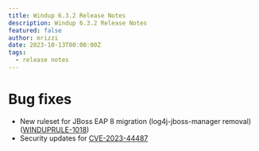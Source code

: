 ```yaml
---
title: Windup 6.3.2 Release Notes
description: Windup 6.3.2 Release Notes
featured: false
author: mrizzi
date: 2023-10-13T00:00:00Z
tags:
  - release notes
---
```


# Bug fixes

- New ruleset for JBoss EAP 8 migration (log4j-jboss-manager removal) ([WINDUPRULE-1018](https://issues.redhat.com/browse/WINDUPRULE-1018))
- Security updates for [CVE-2023-44487](https://nvd.nist.gov/vuln/detail/CVE-2023-44487)
 